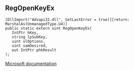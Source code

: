 ## RegOpenKeyEx

```
[DllImport("Advapi32.dll", SetLastError = true)][return: MarshalAs(UnmanagedType.U4)]
public static extern uint RegOpenKeyEx(
   IntPtr hKey,
   string lpSubKey,
   uint ulOptions,
   uint samDesired,
   out IntPtr phkResult
);
```

[Microsoft documentation](https://docs.microsoft.com/en-us/windows/win32/api/winreg/nf-winreg-regopenkeyexa)
